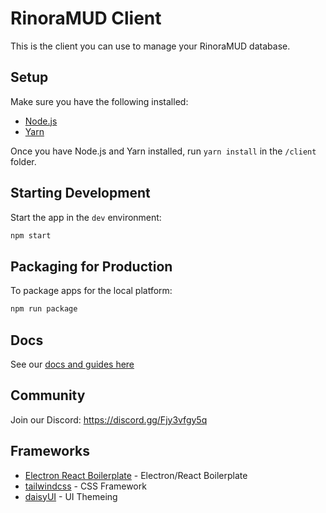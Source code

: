 # RinoraMUD Client

This is the client you can use to manage your RinoraMUD database.

## Setup

Make sure you have the following installed:

* [Node.js](https://nodejs.org/en/download/current)
* [Yarn](https://yarnpkg.com/)

Once you have Node.js and Yarn installed, run `yarn install` in the `/client` folder.

## Starting Development

Start the app in the `dev` environment:

```bash
npm start
```

## Packaging for Production

To package apps for the local platform:

```bash
npm run package
```

## Docs

See our [docs and guides here](https://electron-react-boilerplate.js.org/docs/installation)

## Community

Join our Discord: https://discord.gg/Fjy3vfgy5q

## Frameworks

* [Electron React Boilerplate](https://electron-react-boilerplate.js.org) - Electron/React Boilerplate
* [tailwindcss](https://tailwindcss.com/) - CSS Framework
* [daisyUI](https://daisyui.com/) - UI Themeing
